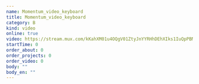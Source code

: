 ```yaml
---
name: Momentum_video_keyboard
title: Momentum_video_keyboard
category: B
kind: video
online: true
video: https://stream.mux.com/kKahXM01u4OQgV01ZtyJnYYRHhDEhXIks1IuQpPBMjudk.m3u8
startTime: 0
order_about: 0
order_projects: 0
order_video: 0
body: ""
body_en: ""
---
```

